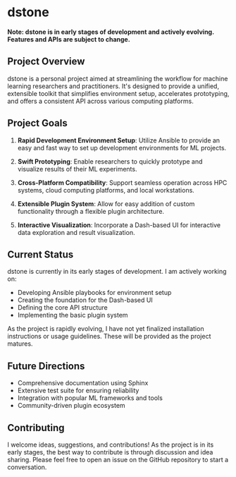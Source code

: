 # dstone

**Note: dstone is in early stages of development and actively evolving. Features and APIs are subject to change.**

## Project Overview

dstone is a personal project aimed at streamlining the workflow for machine learning researchers and practitioners. It's designed to provide a unified, extensible toolkit that simplifies environment setup, accelerates prototyping, and offers a consistent API across various computing platforms.

## Project Goals

1. **Rapid Development Environment Setup**: Utilize Ansible to provide an easy and fast way to set up development environments for ML projects.

2. **Swift Prototyping**: Enable researchers to quickly prototype and visualize results of their ML experiments.

3. **Cross-Platform Compatibility**: Support seamless operation across HPC systems, cloud computing platforms, and local workstations.

4. **Extensible Plugin System**: Allow for easy addition of custom functionality through a flexible plugin architecture.

5. **Interactive Visualization**: Incorporate a Dash-based UI for interactive data exploration and result visualization.

## Current Status

dstone is currently in its early stages of development. I am actively working on:

- Developing Ansible playbooks for environment setup
- Creating the foundation for the Dash-based UI
- Defining the core API structure
- Implementing the basic plugin system

As the project is rapidly evolving, I have not yet finalized installation instructions or usage guidelines. These will be provided as the project matures.

## Future Directions

- Comprehensive documentation using Sphinx
- Extensive test suite for ensuring reliability
- Integration with popular ML frameworks and tools
- Community-driven plugin ecosystem

## Contributing

I welcome ideas, suggestions, and contributions! As the project is in its early stages, the best way to contribute is through discussion and idea sharing. Please feel free to open an issue on the GitHub repository to start a conversation.
